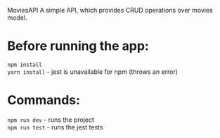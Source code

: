MoviesAPI
A simple API, which provides CRUD operations over movies model.

# Before running the app:

`npm install`<br/>
`yarn install` - jest is unavailable for npm (throws an error)

# Commands:

`npm run dev` - runs the project<br/>
`npm run test` - runs the jest tests
